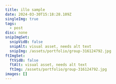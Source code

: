 ```yaml
---
title: illo sample
date: 2024-03-30T15:18:28.109Z
singleImg: true
tags:
  - post
disc: none
snipImgSet:
  snipVidB: false
  snipAlt: visual asset, needs alt text
  snipImg: /assets/portfolio/group-316124792.jpg
ftImgSet:
  ftVidB: false
  ftAlt: visual asset, needs alt text
  ftImg: /assets/portfolio/group-316124792.jpg
images: []
---
```


